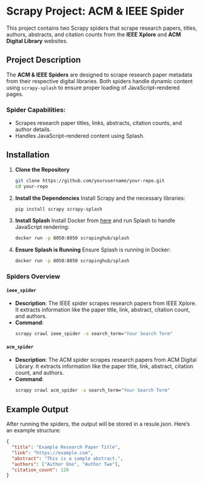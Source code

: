 

# Scrapy Project: ACM & IEEE Spider

This project contains two Scrapy spiders that scrape research papers, titles, authors, abstracts, and citation counts from the **IEEE Xplore** and **ACM Digital Library** websites.

## Project Description

The **ACM & IEEE Spiders** are designed to scrape research paper metadata from their respective digital libraries. Both spiders handle dynamic content using `scrapy-splash` to ensure proper loading of JavaScript-rendered pages.

### Spider Capabilities:
- Scrapes research paper titles, links, abstracts, citation counts, and author details.
- Handles JavaScript-rendered content using Splash.

## Installation

1. **Clone the Repository**
   ```bash
   git clone https://github.com/yourusername/your-repo.git
   cd your-repo
   ```

2. **Install the Dependencies**
   Install Scrapy and the necessary libraries:
   ```bash
   pip install scrapy scrapy-splash
   ```

3. **Install Splash**
   Install Docker from [here](https://docs.docker.com/get-docker/) and run Splash to handle JavaScript rendering:
   ```bash
   docker run -p 8050:8050 scrapinghub/splash
   ```

4. **Ensure Splash is Running**
   Ensure Splash is running in Docker:
   ```bash
   docker run -p 8050:8050 scrapinghub/splash
   ```

### Spiders Overview

#### `ieee_spider`
- **Description**: The IEEE spider scrapes research papers from IEEE Xplore. It extracts information like the paper title, link, abstract, citation count, and authors.
- **Command**: 
   ```bash
   scrapy crawl ieee_spider -a search_term="Your Search Term"
   ```

#### `acm_spider`
- **Description**: The ACM spider scrapes research papers from ACM Digital Library. It extracts information like the paper title, link, abstract, citation count, and authors.
- **Command**:
   ```bash
   scrapy crawl acm_spider -a search_term="Your Search Term"
   ```

## Example Output

After running the spiders, the output will be stored in a resule.json. Here’s an example structure:

```json
{
  "title": "Example Research Paper Title",
  "link": "https://example.com",
  "abstract": "This is a sample abstract.",
  "authors": ["Author One", "Author Two"],
  "citation_count": 120
}
```
